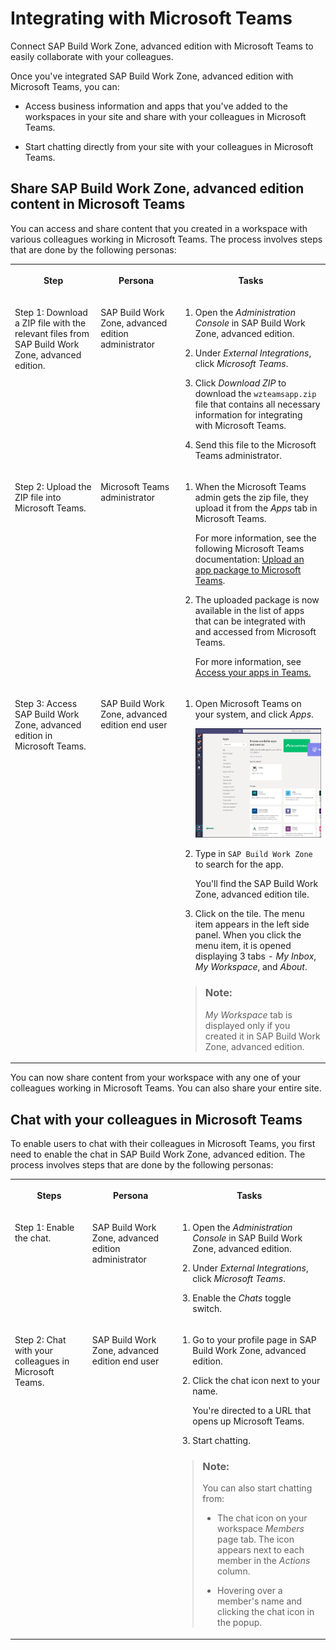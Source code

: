 <!-- loiobfa596db8219450ba9c65b809300b55d -->

# Integrating with Microsoft Teams

Connect SAP Build Work Zone, advanced edition with Microsoft Teams to easily collaborate with your colleagues.

Once you've integrated SAP Build Work Zone, advanced edition with Microsoft Teams, you can:

-   Access business information and apps that you've added to the workspaces in your site and share with your colleagues in Microsoft Teams.

-   Start chatting directly from your site with your colleagues in Microsoft Teams.




<a name="loiobfa596db8219450ba9c65b809300b55d__section_gkl_tsf_ypb"/>

## Share SAP Build Work Zone, advanced edition content in Microsoft Teams

You can access and share content that you created in a workspace with various colleagues working in Microsoft Teams. The process involves steps that are done by the following personas:


<table>
<tr>
<th valign="top">

Step



</th>
<th valign="top">

Persona



</th>
<th valign="top">

Tasks



</th>
</tr>
<tr>
<td valign="top">

Step 1: Download a ZIP file with the relevant files from SAP Build Work Zone, advanced edition.



</td>
<td valign="top">

SAP Build Work Zone, advanced edition administrator



</td>
<td valign="top">

1.  Open the *Administration Console* in SAP Build Work Zone, advanced edition.

2.  Under *External Integrations*, click *Microsoft Teams*.

3.  Click *Download ZIP* to download the `wzteamsapp.zip` file that contains all necessary information for integrating with Microsoft Teams.

4.  Send this file to the Microsoft Teams administrator.




</td>
</tr>
<tr>
<td valign="top">

Step 2: Upload the ZIP file into Microsoft Teams.



</td>
<td valign="top">

Microsoft Teams administrator



</td>
<td valign="top">

1.  When the Microsoft Teams admin gets the zip file, they upload it from the *Apps* tab in Microsoft Teams.

    For more information, see the following Microsoft Teams documentation: [Upload an app package to Microsoft Teams](https://docs.microsoft.com/en-us/microsoftteams/platform/concepts/deploy-and-publish/apps-upload).

2.  The uploaded package is now available in the list of apps that can be integrated with and accessed from Microsoft Teams.

    For more information, see [Access your apps in Teams.](https://support.microsoft.com/en-us/office/access-your-apps-in-teams-0758cb09-9e85-40e7-a974-51df7734646a?ui=en-US&rs=en-US&ad=US)




</td>
</tr>
<tr>
<td valign="top">

Step 3: Access SAP Build Work Zone, advanced edition in Microsoft Teams.



</td>
<td valign="top">

SAP Build Work Zone, advanced edition end user



</td>
<td valign="top">

1.  Open Microsoft Teams on your system, and click *Apps*.

    ![](images/Screenshot_Open_Apps_44114b4.png)

2.  Type in `SAP Build Work Zone` to search for the app.

    You'll find the SAP Build Work Zone, advanced edition tile.

3.  Click on the tile. The menu item appears in the left side panel. When you click the menu item, it is opened displaying 3 tabs - *My Inbox*, *My Workspace*, and *About*.


> ### Note:  
> *My Workspace* tab is displayed only if you created it in SAP Build Work Zone, advanced edition.



</td>
</tr>
</table>

You can now share content from your workspace with any one of your colleagues working in Microsoft Teams. You can also share your entire site.



<a name="loiobfa596db8219450ba9c65b809300b55d__section_k4t_4bh_zlb"/>

## Chat with your colleagues in Microsoft Teams

To enable users to chat with their colleagues in Microsoft Teams, you first need to enable the chat in SAP Build Work Zone, advanced edition. The process involves steps that are done by the following personas:


<table>
<tr>
<th valign="top">

Steps



</th>
<th valign="top">

Persona



</th>
<th valign="top">

Tasks



</th>
</tr>
<tr>
<td valign="top">

Step 1: Enable the chat.



</td>
<td valign="top">

SAP Build Work Zone, advanced edition administrator



</td>
<td valign="top">

1.  Open the *Administration Console* in SAP Build Work Zone, advanced edition.

2.  Under *External Integrations*, click *Microsoft Teams*.

3.  Enable the *Chats* toggle switch.




</td>
</tr>
<tr>
<td valign="top">

Step 2: Chat with your colleagues in Microsoft Teams.



</td>
<td valign="top">

SAP Build Work Zone, advanced edition end user



</td>
<td valign="top">

1.  Go to your profile page in SAP Build Work Zone, advanced edition.

2.  Click the chat icon next to your name.

    You're directed to a URL that opens up Microsoft Teams.

3.  Start chatting.


> ### Note:  
> You can also start chatting from:
> 
> -   The chat icon on your workspace *Members* page tab. The icon appears next to each member in the *Actions* column.
> 
> -   Hovering over a member's name and clicking the chat icon in the popup.



</td>
</tr>
</table>

